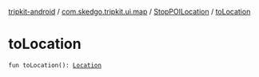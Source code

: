 [tripkit-android](../../index.md) / [com.skedgo.tripkit.ui.map](../index.md) / [StopPOILocation](index.md) / [toLocation](./to-location.md)

# toLocation

`fun toLocation(): `[`Location`](../../com.skedgo.tripkit.common.model/-location/index.md)